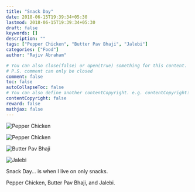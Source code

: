 ```yaml
---
title: "Snack Day"
date: 2018-06-15T19:39:34+05:30
lastmod: 2018-06-15T19:39:34+05:30
draft: false
keywords: []
description: ""
tags: ["Pepper Chicken", "Butter Pav Bhaji", "Jalebi"]
categories: ["Food"]
author: "Rajiv Abraham"

# You can also close(false) or open(true) something for this content.
# P.S. comment can only be closed
comment: false
toc: false
autoCollapseToc: false
# You can also define another contentCopyright. e.g. contentCopyright: "This is another copyright."
contentCopyright: false
reward: false
mathjax: false
---
```


![Pepper Chicken](https://res.cloudinary.com/abraham/image/upload/v1529071489/IMG_20180615_131704.jpg "Pepper Chicken")

![Pepper Chicken](https://res.cloudinary.com/abraham/image/upload/v1529071488/IMG_20180615_132058.jpg "Pepper Chicken")

![Butter Pav Bhaji](https://res.cloudinary.com/abraham/image/upload/v1529071490/IMG_20180615_154520.jpg "Butter Pav Bhaji")

![Jalebi](https://res.cloudinary.com/abraham/image/upload/v1529071489/IMG_20180615_154123.jpg"Jalebi")

Snack Day... is when I live on only snacks.

Pepper Chicken, Butter Pav Bhaji, and Jalebi.
